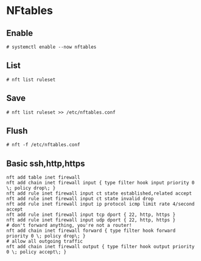 # NFtables
## Enable
    # systemctl enable --now nftables
## List
    # nft list ruleset
## Save 
    # nft list ruleset >> /etc/nftables.conf
## Flush 
    # nft -f /etc/nftables.conf    
## Basic ssh,http,https
    nft add table inet firewall
    nft add chain inet firewall input { type filter hook input priority 0 \; policy drop\; } 
    nft add rule inet firewall input ct state established,related accept
    nft add rule inet firewall input ct state invalid drop
    nft add rule inet firewall input ip protocol icmp limit rate 4/second accept
    nft add rule inet firewall input tcp dport { 22, http, https }
    nft add rule inet firewall input udp dport { 22, http, https }
    # don't forward anything, you're not a router!
    nft add chain inet firewall forward { type filter hook forward priority 0 \; policy drop\; } 
    # allow all outgoing traffic
    nft add chain inet firewall output { type filter hook output priority 0 \; policy accept\; }